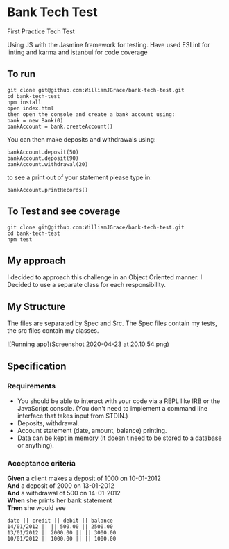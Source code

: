# Bank Tech Test
First Practice Tech Test

Using JS with the Jasmine framework for testing.
Have used ESLint for linting and karma and istanbul for code coverage

## To run
```
git clone git@github.com:WilliamJGrace/bank-tech-test.git
cd bank-tech-test
npm install
open index.html
then open the console and create a bank account using:
bank = new Bank(0)
bankAccount = bank.createAccount()
```
You can then make deposits and withdrawals using:
```
bankAccount.deposit(50)
bankAccount.deposit(90)
bankAccount.withdrawal(20)
```
to see a print out of your statement please type in:
```
bankAccount.printRecords()

```

## To Test and see coverage
```
git clone git@github.com:WilliamJGrace/bank-tech-test.git
cd bank-tech-test
npm test

```

## My approach
I decided to approach this challenge in an Object Oriented manner. I Decided to use a separate class for each responsibility.

## My Structure
The files are separated by Spec and Src. The Spec files contain my tests, the src files contain my classes.

![Running app](Screenshot 2020-04-23 at 20.10.54.png)




## Specification

### Requirements

* You should be able to interact with your code via a REPL like IRB or the JavaScript console.  (You don't need to implement a command line interface that takes input from STDIN.)
* Deposits, withdrawal.
* Account statement (date, amount, balance) printing.
* Data can be kept in memory (it doesn't need to be stored to a database or anything).

### Acceptance criteria

**Given** a client makes a deposit of 1000 on 10-01-2012  
**And** a deposit of 2000 on 13-01-2012  
**And** a withdrawal of 500 on 14-01-2012  
**When** she prints her bank statement  
**Then** she would see

```
date || credit || debit || balance
14/01/2012 || || 500.00 || 2500.00
13/01/2012 || 2000.00 || || 3000.00
10/01/2012 || 1000.00 || || 1000.00
```
